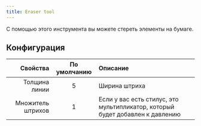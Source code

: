 ```yaml
---
title: Eraser tool
---
```


С помощью этого инструмента вы можете стереть элементы на бумаге.

## Конфигурация

|          Свойства | По умолчанию | Описание                                                                      |
| ----------------: | :----------: | :---------------------------------------------------------------------------- |
|     Толщина линии |       5      | Ширина штриха                                                                 |
| Множитель штрихов |       1      | Если у вас есть стилус, это мультипликатор, который будет добавлен к давлению |
